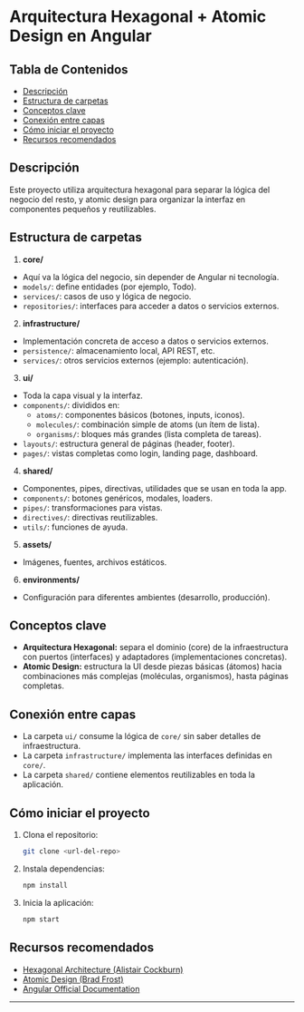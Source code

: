 # Arquitectura Hexagonal + Atomic Design en Angular


## Tabla de Contenidos

- [Descripción](#descripción)
- [Estructura de carpetas](#estructura-de-carpetas)
- [Conceptos clave](#conceptos-clave)
- [Conexión entre capas](#conexión-entre-capas)
- [Cómo iniciar el proyecto](#cómo-iniciar-el-proyecto)
- [Recursos recomendados](#recursos-recomendados)

## Descripción  
Este proyecto utiliza arquitectura hexagonal para separar la lógica del negocio del resto, y atomic design para organizar la interfaz en componentes pequeños y reutilizables.

## Estructura de carpetas

1. **core/**  
- Aquí va la lógica del negocio, sin depender de Angular ni tecnología.  
- `models/`: define entidades (por ejemplo, Todo).  
- `services/`: casos de uso y lógica de negocio.  
- `repositories/`: interfaces para acceder a datos o servicios externos.

2. **infrastructure/**  
- Implementación concreta de acceso a datos o servicios externos.  
- `persistence/`: almacenamiento local, API REST, etc.  
- `services/`: otros servicios externos (ejemplo: autenticación).

3. **ui/**  
- Toda la capa visual y la interfaz.  
- `components/`: divididos en:  
  - `atoms/`: componentes básicos (botones, inputs, iconos).  
  - `molecules/`: combinación simple de atoms (un ítem de lista).  
  - `organisms/`: bloques más grandes (lista completa de tareas).  
- `layouts/`: estructura general de páginas (header, footer).  
- `pages/`: vistas completas como login, landing page, dashboard.

4. **shared/**  
- Componentes, pipes, directivas, utilidades que se usan en toda la app.  
- `components/`: botones genéricos, modales, loaders.  
- `pipes/`: transformaciones para vistas.  
- `directives/`: directivas reutilizables.  
- `utils/`: funciones de ayuda.

5. **assets/**  
- Imágenes, fuentes, archivos estáticos.

6. **environments/**  
- Configuración para diferentes ambientes (desarrollo, producción).

## Conceptos clave

- **Arquitectura Hexagonal:** separa el dominio (core) de la infraestructura con puertos (interfaces) y adaptadores (implementaciones concretas).  
- **Atomic Design:** estructura la UI desde piezas básicas (átomos) hacia combinaciones más complejas (moléculas, organismos), hasta páginas completas.

## Conexión entre capas

- La carpeta `ui/` consume la lógica de `core/` sin saber detalles de infraestructura.  
- La carpeta `infrastructure/` implementa las interfaces definidas en `core/`.  
- La carpeta `shared/` contiene elementos reutilizables en toda la aplicación.

## Cómo iniciar el proyecto

1. Clona el repositorio:
   ```bash
   git clone <url-del-repo>
   ```
2. Instala dependencias:
   ```bash
   npm install
   ```
3. Inicia la aplicación:
   ```bash
   npm start
   ```

## Recursos recomendados

- [Hexagonal Architecture (Alistair Cockburn)](https://alistair.cockburn.us/hexagonal-architecture/)
- [Atomic Design (Brad Frost)](https://bradfrost.com/blog/post/atomic-web-design/)
- [Angular Official Documentation](https://angular.io/docs)

---

